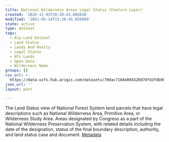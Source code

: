 ```yaml
---
title: National Wilderness Areas Legal Status (Feature Layer)
created: '2020-12-03T20:28:43.666836'
modified: '2021-05-14T15:28:45.656089'
state: active
type: dataset
tags:
  - Alp Land Dataset
  - Land Status
  - Lands And Realty
  - Legal Status
  - Nfs Lands
  - Open Data
  - Wilderness Name
groups: []
csv_url: >-
  https://data-usfs.hub.arcgis.com/datasets/70dac7184e804326870fd3fdb9b52047_0.csv?outSR=%7B%22latestWkid%22%3A4269%2C%22wkid%22%3A4269%7D
json_url: ''
layout: post

---
```

The Land Status view of National Forest System land parcels that have legal descriptions such as National Wilderness Area, Primitive Area, or Wilderness Study Area. Areas designated by Congress as a part of the National Wilderness Preservation System, with related details including the date of the designation, status of the final boundary description, authority, and land status case and document. <a href='https://data.fs.usda.gov/geodata/edw/edw_resources/meta/S_USA.WildernessStatus.xml' target='_blank'>Metadata</a>
